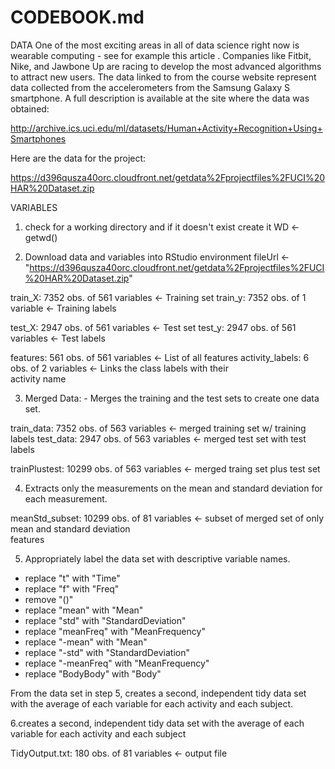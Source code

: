 # CODEBOOK.md

DATA
One of the most exciting areas in all of data science right now is 
wearable computing - see for example this article . Companies like 
Fitbit, Nike, and Jawbone Up are racing to develop the most advanced 
algorithms to attract new users. The data linked to from the course 
website represent data collected from the accelerometers from the 
Samsung Galaxy S smartphone. A full description is available at the 
site where the data was obtained:
  
  http://archive.ics.uci.edu/ml/datasets/Human+Activity+Recognition+Using+Smartphones

Here are the data for the project:
  
  https://d396qusza40orc.cloudfront.net/getdata%2Fprojectfiles%2FUCI%20HAR%20Dataset.zip


VARIABLES

1. check for a working directory and if it doesn't exist create it
WD <- getwd()

2. Download data and variables into RStudio environment
fileUrl <- "https://d396qusza40orc.cloudfront.net/getdata%2Fprojectfiles%2FUCI%20HAR%20Dataset.zip"


train_X:   7352 obs. of 561 variables <- Training set
train_y:   7352 obs. of 1 variable    <- Training labels

test_X:   2947 obs. of 561 variables  <- Test set
test_y:   2947 obs. of 561 variables  <- Test labels

features:  561 obs. of 561 variables   <- List of all features
activity_labels: 6 obs. of 2 variables <- Links the class labels with their  
                                          activity name

3. Merged Data: - Merges the training and the test sets to create one data set.

train_data: 7352 obs. of 563 variables <- merged training set w/ training   
                                          labels
test_data: 2947 obs. of 563 variables  <- merged test set with test labels


trainPlustest: 10299 obs. of 563 variables  <- merged traing set plus test 
                                               set 

4. Extracts only the measurements on the mean and standard deviation 
    for each measurement.

meanStd_subset: 10299 obs. of 81 variables  <- subset of merged set of only 
                                               mean and standard deviation  
                                               features

5. Appropriately label the data set with descriptive variable names.

 - replace "t" with "Time"
 - replace "f" with "Freq"
 - remove "()" 
 - replace "mean" with "Mean"
 - replace "std" with "StandardDeviation"
 - replace "meanFreq" with "MeanFrequency"
 - replace "-mean" with "Mean"
 - replace "-std" with "StandardDeviation"
 - replace "-meanFreq" with "MeanFrequency"
 - replace "BodyBody" with "Body"

 
From the data set in step 5, creates a second, independent tidy 
data set with the average of each variable for each activity and 
each subject.

6.creates a second, independent tidy data set with the average of each variable for each activity and each subject


TidyOutput.txt: 180 obs. of 81 variables   <- output file
